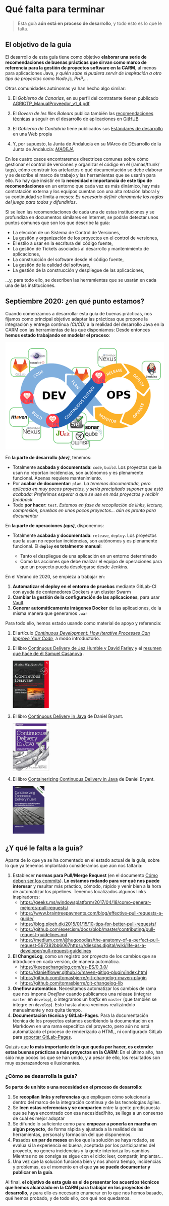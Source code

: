 # Qué falta para terminar
> Esta guía **aún está en proceso de desarrollo**,  y todo esto es lo que le falta.


## El objetivo de la guía
El desarrollo de esta guía tiene como objetivo **elaborar una serie de recomendaciones de buenas prácticas que sirvan como marco de referencia para la gestión de proyectos software en la CARM**, al menos para aplicaciones Java, *y quién sabe si pudiera servir de inspiración a otro tipo de proyectos como Node.js, PHP,...*

Otras comunidades autónomas ya han hecho algo similar:

1. El *Gobierno de Canarias*, en su perfil del contratante tienen publicado [AGRIOTP_ManualProveedor_v1_4.pdf](http://www.gobiernodecanarias.org/perfildelcontratante/apipublica/documento.html?documento=128468&anuncio=133460)

2. El *Govern de les Illes Balears* publica también las [recomendaciones técnicas](http://governib.github.io/) a seguir en el desarrollo de aplicaciones en [GitHUB](https://github.com/GovernIB/)

3. El *Gobierno de Cantabria* tiene publicados sus [Estándares de desarrollo](https://amap.cantabria.es/amap/bin/view/Main/) en una Web propia 

4. Y, por supuesto, la Junta de Andalucía en su MArco de DEsarrollo de la Junta de Andalucía: *[MADEJA](http://www.juntadeandalucia.es/servicios/madeja/contenido)* 


En los cuatro casos encontraremos directrices comunes sobre cómo gestionar el control de versiones y organizar el código en él (ramas/trunk/ tags), cómo construir los artefactos o qué documentación se debe elaborar y se describe el marco de trabajo y las herramientas que se usarán para ello. No hay que insistir en la **necesidad e importancia de este tipo de recomendaciones** en un entorno que cada vez es más dinámico, hay más contratación externa y los equipos cuentan con una alta rotación laboral y su continuidad se limita a meses: *Es necesario definir claramente las reglas del juego para todos y difundirlas*.


Si se leen las recomendaciones de cada una de estas instituciones y se profundiza en documentos similares en Internet, se podrán detectar unos puntos comunes que son los que describe la guía:

* La elección de un Sistema de Control de Versiones,
* La gestión y organización de los proyectos en el control de versiones,
* El estilo a usar en la escritura del código fuente,
* La gestión de Tickets asociados al desarrollo y mantenimiento de aplicaciones,
* La construcción del software desde el código fuente,
* La gestión de la calidad del software,
* La gestión de la construcción y despliegue de las aplicaciones,

...y, para todo ello, se describen las herramientas que se usarán en cada una de las instituciones.

## Septiembre 2020: ¿en qué punto estamos?

Cuando comenzamos a desarrollar esta guía de buenas prácticas, nos fijamos como principal objetivo adaptar las prácticas que propone la integración y entrega continua *(CI/CD)* a la realidad del desarrollo Java en la CARM con las herramientas de las que disponíamos: Desde entonces **hemos estado trabajando en modelar el proceso**:

![CI/CD](imagenes/TODO-03.png)

En **la parte de desarrollo *(dev)***, tenemos:

* Totalmente **acabada y documentada**: ```code```, ```build```. Los proyectos que la usan no reportan incidencias, son autónomos y es plenamente funcional. Apenas requiere mantenimiento.
* Por **acabar de documentar**: ```plan```. *La tenemos documentada, pero aplicada en muy pocos proyectos, y sería precipitado suponer que está acabada: Preferimos esperar a que se use en más proyectos y recibir feedback.*
* Todo **por hacer**: ```test```. *Estamos en fase de recopilación de links, lectura, compresión, pruebas en unos pocos proyectos... aún es pronto para documentar*

En **la parte de operaciones *(ops)***, disponemos:

* Totalmente **acabada y documentada**: ```release```, ```deploy```. Los proyectos que la usan no reportan incidencias, son autónomos y es plenamente funcional. El  **```deploy``` es totalmente manual**:

	* Tanto el despliegue de una aplicación en un entorno determinado
	* Como las acciones que debe realizar el equipo de operaciones para que un proyecto pueda desplegarse desde Jenkins.

En el Verano de 2020, se empieza a trabajar en:

1. **Automatizar el deploy en el entorno de pruebas** mediante GitLab-CI con ayuda de contenedores Dockers y un cluster  Swarm
2. **Cambiar la gestión de la configuración de las aplicaciones**, para usar  [Vault](https://www.vaultproject.io/).
3. **Generar automáticamente imágenes Docker** de las aplicaciones, de la misma manera que generamos ```.war```

Para todo ello, hemos estado usando como material de apoyo y referencia:

1.  El artículo *[Continuous Development: How Iterative Processes Can Improve Your Code](https://deploybot.com/blog/continuous-development)*,  a modo introductorio.

2.  El libro  [Continuous Delivery de Jez Humble y David Farley](https://www.amazon.es/Continuous-Delivery-Deployment-Automation-Addison-Wesley/dp/0321601912/)   y el [resumen que hace de él Samuel Casanova](https://samuelcasanova.com/2017/12/resumen-continuous-delivery/) .

	![Continuous Delivery](imagenes/TODO-04.jpg)

3. El libro [Continuous Delivery in Java](https://www.amazon.es/Continuous-Delivery-Java-Essential-Production/dp/1491986026) de Daniel Bryant.

	![Continuous Delivery in Java](imagenes/TODO-05.jpg)

4. El libro [Containerizing Continuous Delivery in Java](https://www.nginx.com/resources/library/containerizing-continuous-delivery-java/) de Daniel Bryant.

	![Containerizing Continuous Delivery in Java](imagenes/TODO-06.png)


## ¿Y qué le falta a la guía?

Aparte de lo que ya se ha comentado en el estado actual de la guía, sobre lo que ya tenemos implantado consideramos que aún nos faltaría:

1. Establecer **normas para Pull/Merge Request** (en el documento [Cómo deben ser los commits](Guia-Commits.md)). **Lo estamos rodando para ver qué nos puede interesar** y resultar más práctico, cómodo, rápido y venir bien a la hora de automatizar los pipelines. Tenemos localizados algunos links inspiradores:
    * https://geeks.ms/windowsplatform/2017/04/18/como-generar-mejores-pull-requests/
    * https://www.braintreepayments.com/blog/effective-pull-requests-a-guide/
    * https://blog.ploeh.dk/2015/01/15/10-tips-for-better-pull-requests/
    * https://github.com/exercism/docs/blob/master/contributing/pull-request-guidelines.md
    * https://medium.com/@hugooodias/the-anatomy-of-a-perfect-pull-request-567382bb6067https://diesdas.digital/wiki/life-as-a-developer/pull-request-guidelines 
2. **El ChangeLog**, como un registro por proyecto de los cambios que se introducen en cada versión, de manera automática. 
    * https://keepachangelog.com/es-ES/0.3.0/
    * https://danielflower.github.io/maven-gitlog-plugin/index.html
    * https://github.com/tomasbjerre/git-changelog-maven-plugin
    * https://github.com/tomasbjerre/git-changelog-lib  
3. **Oneflow automático**. Necesitamos automatizar los cambios de rama que nos impone *Oneflow*  cuando publicamos una release (integrar ```master``` en ```develop```), o integramos un *hotfix* en  ```master``` (que también se integre en ```develop```). Esto hasta ahora venimos realizándolo manualmente y nos quita tiempo.
4. **Documentación técnica y GitLab-Pages**. Para la documentación técnica de los proyectos estamos escribiendo la documentación en Markdown en una rama específica del proyecto, pero aún no está automatizado el proceso de renderizado a HTML, ni configurado GitLab para [soportar GitLab-Pages](https://docs.gitlab.com/ee/user/project/pages/).


Quizás que **lo más importante de lo que queda por hacer, es extender estas buenas prácticas a más proyectos en la CARM**: En el último año, han sido muy pocos los que se han unido, y a pesar de ello, los resultados son muy esperazandores e ilusionantes.


### ¿Cómo se desarrolla la guía?
**Se parte de un hito o una necesidad en el proceso de desarrollo**:
1. Se **recopilan links y referencias** que expliquen cómo solucionarla dentro del marco de la integración continua y de las tecnologías ágiles. 
2. Se **leen estas referencias y se comparten** entre la gente predispuesta que se haya encontrado con esa necesidad/hito, se llega a un consenso de cuál es mejor adoptar
3. Se difunde lo suficiente como para **empezar a ponerla en marcha en algún proyecto**, de forma rápida y ajustada a la realidad de las herramientas,  personal y formación del que disponemos.
4. Pasados **un par de meses** en los que la solución se haya rodado, se evalúa si la experiencia es buena, aceptada por los participantes del proyecto, no genera incidencias y la gente interioriza los cambios. Mientras no se consiga se sigue con el ciclo: leer, compartir, implantar...
5. Una vez que la solución funciona bien y nos ahorra tiempo, incidencias y problemas, es el momento en el que **ya se puede documentar y publicar en la guía**. 

Al final, **el objetivo de esta guía es el de presentar los acuerdos técnicos que hemos alcanzado en la CARM para trabajar en los proyectos de desarrollo**, y para ello es necesario enumerar en lo que nos hemos basado, qué hemos probado, y de todo ello, con qué nos quedamos. 
